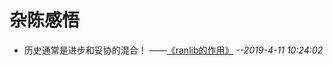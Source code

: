 # 杂陈感悟

- 历史通常是进步和妥协的混合！
 ——[《ranlib的作用》](https://blog.csdn.net/jubincn/article/details/6958840) *--2019-4-11 10:24:02*
